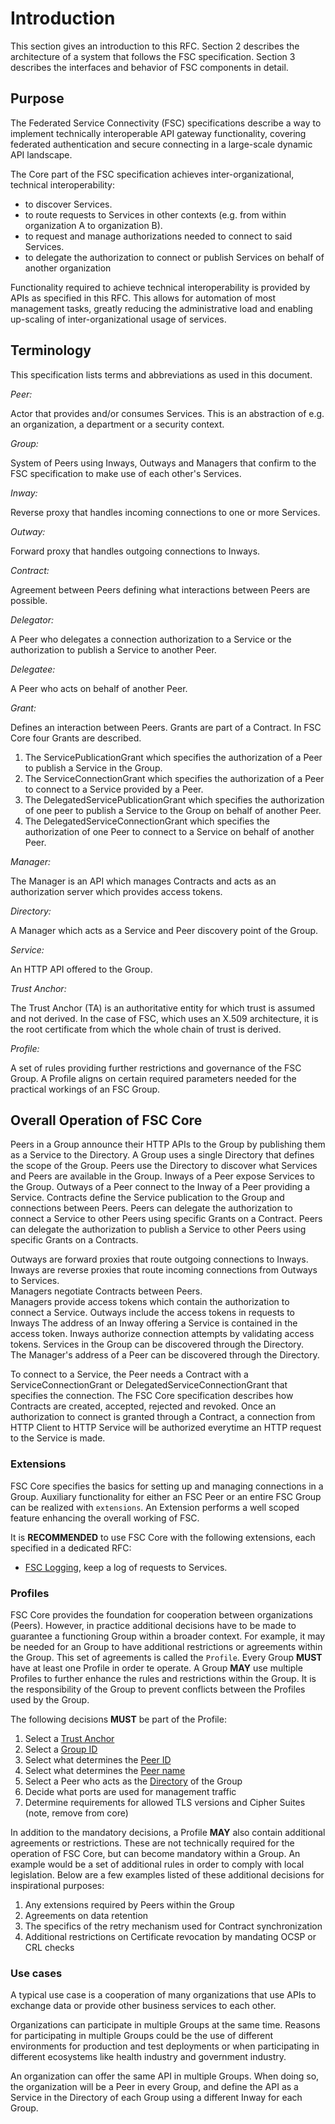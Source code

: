 # Introduction

This section gives an introduction to this RFC.
Section 2 describes the architecture of a system that follows the FSC specification.
Section 3 describes the interfaces and behavior of FSC components in detail.

## Purpose

The Federated Service Connectivity (FSC) specifications describe a way to implement technically interoperable API gateway functionality, covering federated authentication and secure connecting in a large-scale dynamic API landscape. 

The Core part of the FSC specification achieves inter-organizational, technical interoperability:

- to discover Services.
- to route requests to Services in other contexts (e.g. from within organization A to organization B).
- to request and manage authorizations needed to connect to said Services.
- to delegate the authorization to connect or publish Services on behalf of another organization

Functionality required to achieve technical interoperability is provided by APIs as specified in this RFC. This allows for automation of most management tasks, greatly reducing the administrative load and enabling up-scaling of inter-organizational usage of services.

## Terminology

This specification lists terms and abbreviations as used in this document.

*Peer:*

Actor that provides and/or consumes Services. This is an abstraction of e.g. an organization, a department or a security context.

*Group:*

System of Peers using Inways, Outways and Managers that confirm to the FSC specification to make use of each other's Services.

*Inway:*

Reverse proxy that handles incoming connections to one or more Services.

*Outway:*

Forward proxy that handles outgoing connections to Inways.

*Contract:*

Agreement between Peers defining what interactions between Peers are possible.

*Delegator:*

A Peer who delegates a connection authorization to a Service or the authorization to publish a Service to another Peer.

*Delegatee:*

A Peer who acts on behalf of another Peer.

*Grant:*

Defines an interaction between Peers. Grants are part of a Contract. In FSC Core four Grants are described.

1. The ServicePublicationGrant which specifies the authorization of a Peer to publish a Service in the Group.
2. The ServiceConnectionGrant which specifies the authorization of a Peer to connect to a Service provided by a Peer.
3. The DelegatedServicePublicationGrant which specifies the authorization of one peer to publish a Service to the Group on behalf of another Peer.
4. The DelegatedServiceConnectionGrant which specifies the authorization of one Peer to connect to a Service on behalf of another Peer.

*Manager:*

The Manager is an API which manages Contracts and acts as an authorization server which provides access tokens.

*Directory:*

A Manager which acts as a Service and Peer discovery point of the Group.

*Service:*

An HTTP API offered to the Group.

*Trust Anchor:*

The Trust Anchor (TA) is an authoritative entity for which trust is assumed and not derived. In the case of FSC, which uses an X.509 architecture, it is the root certificate from which the whole chain of trust is derived.

*Profile:* 

A set of rules providing further restrictions and governance of the FSC Group. A Profile aligns on certain required parameters needed for the practical workings of an FSC Group. 

## Overall Operation of FSC Core

Peers in a Group announce their HTTP APIs to the Group by publishing them as a Service to the Directory. A Group uses a single Directory that defines the scope of the Group. Peers use the Directory to discover what Services and Peers are available in the Group.
Inways of a Peer expose Services to the Group. 
Outways of a Peer connect to the Inway of a Peer providing a Service.
Contracts define the Service publication to the Group and connections between Peers.
Peers can delegate the authorization to connect a Service to other Peers using specific Grants on a Contract.
Peers can delegate the authorization to publish a Service to other Peers using specific Grants on a Contracts.

Outways are forward proxies that route outgoing connections to Inways.  
Inways are reverse proxies that route incoming connections from Outways to Services.  
Managers negotiate Contracts between Peers.  
Managers provide access tokens which contain the authorization to connect a Service. 
Outways include the access tokens in requests to Inways
The address of an Inway offering a Service is contained in the access token. 
Inways authorize connection attempts by validating access tokens.
Services in the Group can be discovered through the Directory.  
The Manager's address of a Peer can be discovered through the Directory. 

To connect to a Service, the Peer needs a Contract with a ServiceConnectionGrant or DelegatedServiceConnectionGrant that specifies the connection. The FSC Core specification describes how Contracts are created, accepted, rejected and revoked. Once an authorization to connect is granted through a Contract, a connection from HTTP Client to HTTP Service will be authorized everytime an HTTP request to the Service is made.

### Extensions
FSC Core specifies the basics for setting up and managing connections in a Group.
Auxiliary functionality for either an FSC Peer or an entire FSC Group can be realized with `extensions`. An Extension performs a well scoped feature enhancing the overall working of FSC. 

It is **RECOMMENDED** to use FSC Core with the following extensions, each specified in a dedicated RFC:

- [FSC Logging](../logging/draft-fsc-logging-00.html), keep a log of requests to Services.

### Profiles
FSC Core provides the foundation for cooperation between organizations (Peers). However, in practice additional decisions have to be made to guarantee a functioning Group within a broader context.
For example, it may be needed for an Group to have additional restrictions or agreements within the Group. This set of agreements is called the `Profile`. Every Group **MUST** have at least one Profile in order te operate.
A Group **MAY** use multiple Profiles to further enhance the rules and restrictions within the Group. It is the responsibility of the Group to prevent conflicts between the Profiles used by the Group.

The following decisions **MUST** be part of the Profile:
1. Select a [Trust Anchor](#trust_anchor)
2. Select a [Group ID](#group_id)
3. Select what determines the [Peer ID](#peer_id)
4. Select what determines the [Peer name](#peer_name)
5. Select a Peer who acts as the [Directory](#directory) of the Group
6. Decide what ports are used for management traffic
7. Determine requirements for allowed TLS versions and Cipher Suites (note, remove from core)

In addition to the mandatory decisions, a Profile **MAY** also contain additional agreements or restrictions. These are not technically required for the operation of FSC Core, but can become mandatory within a Group. An example would be a set of additional rules in order to comply with local legislation.
Below are a few examples listed of these additional decisions for inspirational purposes:
1. Any extensions required by Peers within the Group
2. Agreements on data retention
3. The specifics of the retry mechanism used for Contract synchronization
4. Additional restrictions on Certificate revocation by mandating OCSP or CRL checks


### Use cases

A typical use case is a cooperation of many organizations that use APIs to exchange data or provide other business services to each other.

Organizations can participate in multiple Groups at the same time. 
Reasons for participating in multiple Groups could be the use of different environments for production and test deployments or when participating in different ecosystems like health industry and government industry.

An organization can offer the same API in multiple Groups. When doing so, the organization will be a Peer in every Group, and define the API as a Service in the Directory of each Group using a different Inway for each Group.
